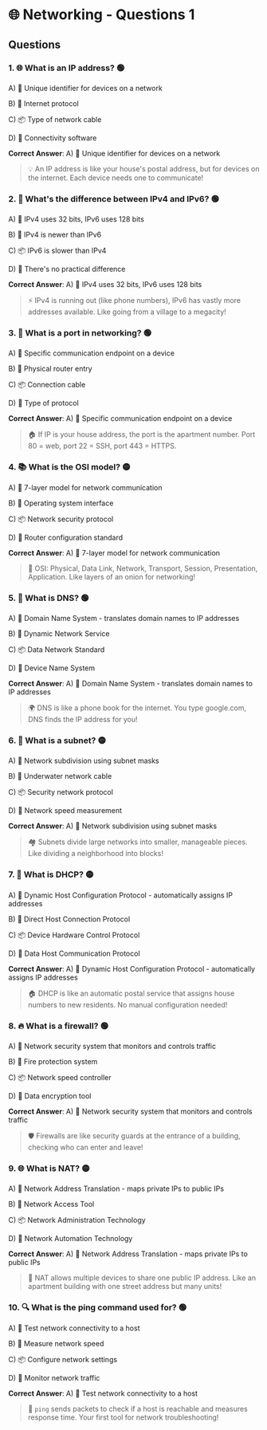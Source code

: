 # 🌐 Networking - Questions 1

## Questions

### 1. 🌐 What is an IP address? 🟢

A) 📝 Unique identifier for devices on a network

B) 🔄 Internet protocol

C) 📦 Type of network cable

D) 🎯 Connectivity software

**Correct Answer**: A) 📝 Unique identifier for devices on a network

> 💡 An IP address is like your house's postal address, but for devices on the internet. Each device needs one to communicate!

### 2. 🔢 What's the difference between IPv4 and IPv6? 🟢

A) 📝 IPv4 uses 32 bits, IPv6 uses 128 bits

B) 🔄 IPv4 is newer than IPv6

C) 📦 IPv6 is slower than IPv4

D) 🎯 There's no practical difference

**Correct Answer**: A) 📝 IPv4 uses 32 bits, IPv6 uses 128 bits

> ⚡ IPv4 is running out (like phone numbers), IPv6 has vastly more addresses available. Like going from a village to a megacity!

### 3. 🚪 What is a port in networking? 🟢

A) 📝 Specific communication endpoint on a device

B) 🔄 Physical router entry

C) 📦 Connection cable

D) 🎯 Type of protocol

**Correct Answer**: A) 📝 Specific communication endpoint on a device

> 🏠 If IP is your house address, the port is the apartment number. Port 80 = web, port 22 = SSH, port 443 = HTTPS.

### 4. 📚 What is the OSI model? 🟡

A) 📝 7-layer model for network communication

B) 🔄 Operating system interface

C) 📦 Network security protocol

D) 🎯 Router configuration standard

**Correct Answer**: A) 📝 7-layer model for network communication

> 📖 OSI: Physical, Data Link, Network, Transport, Session, Presentation, Application. Like layers of an onion for networking!

### 5. 🔧 What is DNS? 🟢

A) 📝 Domain Name System - translates domain names to IP addresses

B) 🔄 Dynamic Network Service

C) 📦 Data Network Standard

D) 🎯 Device Name System

**Correct Answer**: A) 📝 Domain Name System - translates domain names to IP addresses

> 🌍 DNS is like a phone book for the internet. You type google.com, DNS finds the IP address for you!

### 6. 🌉 What is a subnet? 🟡

A) 📝 Network subdivision using subnet masks

B) 🔄 Underwater network cable

C) 📦 Security network protocol

D) 🎯 Network speed measurement

**Correct Answer**: A) 📝 Network subdivision using subnet masks

> 🏘️ Subnets divide large networks into smaller, manageable pieces. Like dividing a neighborhood into blocks!

### 7. 🔄 What is DHCP? 🟡

A) 📝 Dynamic Host Configuration Protocol - automatically assigns IP addresses

B) 🔄 Direct Host Connection Protocol

C) 📦 Device Hardware Control Protocol

D) 🎯 Data Host Communication Protocol

**Correct Answer**: A) 📝 Dynamic Host Configuration Protocol - automatically assigns IP addresses

> 🏠 DHCP is like an automatic postal service that assigns house numbers to new residents. No manual configuration needed!

### 8. 🔥 What is a firewall? 🟢

A) 📝 Network security system that monitors and controls traffic

B) 🔄 Fire protection system

C) 📦 Network speed controller

D) 🎯 Data encryption tool

**Correct Answer**: A) 📝 Network security system that monitors and controls traffic

> 🛡️ Firewalls are like security guards at the entrance of a building, checking who can enter and leave!

### 9. 🌐 What is NAT? 🟡

A) 📝 Network Address Translation - maps private IPs to public IPs

B) 🔄 Network Access Tool

C) 📦 Network Administration Technology

D) 🎯 Network Automation Technology

**Correct Answer**: A) 📝 Network Address Translation - maps private IPs to public IPs

> 🏢 NAT allows multiple devices to share one public IP address. Like an apartment building with one street address but many units!

### 10. 🔍 What is the ping command used for? 🟢

A) 📝 Test network connectivity to a host

B) 🔄 Measure network speed

C) 📦 Configure network settings

D) 🎯 Monitor network traffic

**Correct Answer**: A) 📝 Test network connectivity to a host

> 🏓 `ping` sends packets to check if a host is reachable and measures response time. Your first tool for network troubleshooting!
